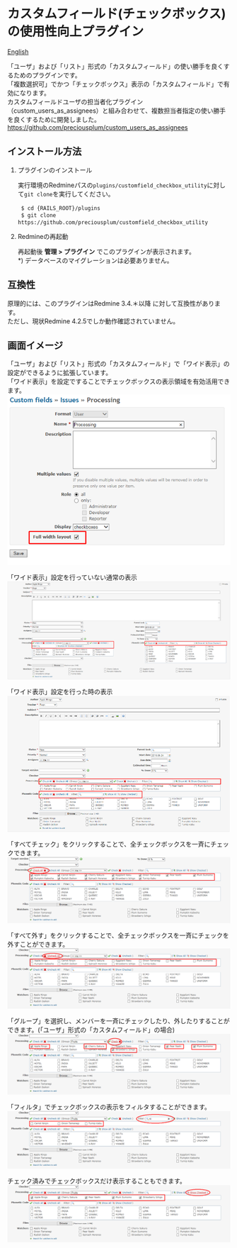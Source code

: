 # カスタムフィールド(チェックボックス)の使用性向上プラグイン
[English](README.md)

「ユーザ」および「リスト」形式の「カスタムフィールド」の使い勝手を良くするためのプラグインです。  
「複数選択可」でかつ「チェックボックス」表示の「カスタムフィールド」で有効になります。  
カスタムフィールドユーザの担当者化プラグイン（custom_users_as_assignees）と組み合わせて、複数担当者指定の使い勝手を良くするために開発しました。
https://github.com/preciousplum/custom_users_as_assignees

## インストール方法

1. プラグインのインストール

    実行環境のRedmineパスの`plugins/customfield_checkbox_utility`に対して`git clone`を実行してください。

        $ cd {RAILS_ROOT}/plugins
        $ git clone https://github.com/preciousplum/customfield_checkbox_utility

2. Redmineの再起動

    再起動後 **管理 > プラグイン** でこのプラグインが表示されます。  
    *) データベースのマイグレーションは必要ありません。

## 互換性
原理的には、このプラグインはRedmine 3.4.＊以降 に対して互換性があります。  
ただし、現状Redmine 4.2.5でしか動作確認されていません。

## 画面イメージ

「ユーザ」および「リスト」形式の「カスタムフィールド」で「ワイド表示」の設定ができるように拡張しています。  
「ワイド表示」を設定ですることでチェックボックスの表示領域を有効活用できます。
![画面イメージ](assets/images/FullWidthLayout.png)  

「ワイド表示」設定を行っていない通常の表示  
![画面イメージ](assets/images/Normal.png)  

「ワイド表示」設定を行った時の表示  
![画面イメージ](assets/images/Wide.png)  

「すべてチェック」をクリックすることで、全チェックボックスを一斉にチェックできます。  
![画面イメージ](assets/images/CheckAll.png)  

「すべて外す」をクリックすることで、全チェックボックスを一斉にチェックを外すことができます。  
![画面イメージ](assets/images/UncheckAll.png)  

「グループ」を選択し、メンバーを一斉にチェックしたり、外したりすることができます。(「ユーザ」形式の「カスタムフィールド」の場合)  
![画面イメージ](assets/images/CheckGroup.png)  

「フィルタ」でチェックボックスの表示をフィルタすることができます。  
![画面イメージ](assets/images/Filter.png)  

チェック済みでチェックボックスだけ表示することもできます。  
![画面イメージ](assets/images/ShowChecked.png)  

